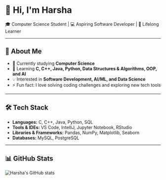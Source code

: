 # 👋 Hi, I'm Harsha  

🎓 Computer Science Student | 💻 Aspiring Software Developer | 🌱 Lifelong Learner  

---

## 🚀 About Me
- 🔭 Currently studying **Computer Science**  
- 🌱 Learning **C, C++, Java, Python, Data Structures & Algorithms, OOP, and AI**  
- 💡 Interested in **Software Development, AI/ML, and Data Science**  
- ⚡ Fun fact: I love solving coding challenges and exploring new tech tools  

---

## 🛠️ Tech Stack
- **Languages:** C, C++, Java, Python, SQL  
- **Tools & IDEs:** VS Code, IntelliJ, Jupyter Notebook, RStudio  
- **Libraries & Frameworks:** Pandas, NumPy, Matplotlib, Seaborn  
- **Databases:** MySQL, PostgreSQL  

---

## 📊 GitHub Stats
![Harsha's GitHub stats](https://github-readme-stats.vercel.app/api?username=YOUR_GITHUB_USERNAME&show_icons=true&theme=tokyonight)  


